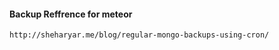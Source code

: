 #### Backup Reffrence for meteor
```
http://sheharyar.me/blog/regular-mongo-backups-using-cron/
```
